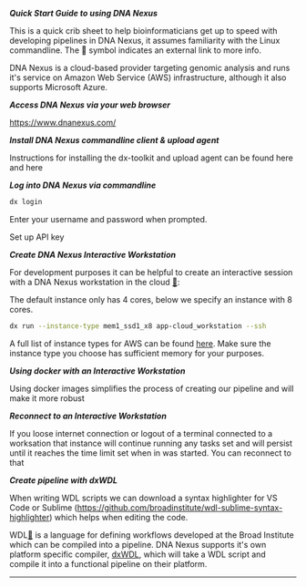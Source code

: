 ***Quick Start Guide to using DNA Nexus***

This is a quick crib sheet to help bioinformaticians get up to speed with developing pipelines in DNA Nexus, it assumes familiarity with the Linux commandline. The :link: symbol indicates an external link to more info.

DNA Nexus is a cloud-based provider targeting genomic analysis and runs it's service on Amazon Web Service (AWS) infrastructure, although it also supports Microsoft Azure. 

***Access DNA Nexus via your web browser*** 

https://www.dnanexus.com/

***Install DNA Nexus commandline client & upload agent***

Instructions for installing the dx-toolkit and upload agent can be found here and here

***Log into DNA Nexus via commandline***

```bash
dx login
```

Enter your username and password when prompted.

Set up API key

***Create DNA Nexus Interactive Workstation***

For development purposes it can be helpful to create an interactive session with a DNA Nexus workstation in the cloud [:link:](https://wiki.dnanexus.com/developer-tutorials/cloud-workstations):

The default instance only has 4 cores, below we specify an instance with 8 cores.

```bash
dx run --instance-type mem1_ssd1_x8 app-cloud_workstation --ssh
```

A full list of instance types for AWS can be found [here](https://wiki.dnanexus.com/API-Specification-v1.0.0/Instance-Types#).  Make sure the instance type you choose has sufficient memory for your purposes. 


***Using docker with an Interactive Workstation***

Using docker images simplifies the process of creating our pipeline and will make it more robust  

***Reconnect to an Interactive Workstation***

If you loose internet connection or logout of a terminal connected to a worksation that instance will continue running any tasks set and will persist until it reaches the time limit set when in was started.  You can reconnect to that  

***Create pipeline with dxWDL***

When writing WDL scripts we can download a syntax highlighter for VS Code or Sublime 
(https://github.com/broadinstitute/wdl-sublime-syntax-highlighter) which helps when editing the code.

WDL[:link:](https://software.broadinstitute.org/wdl/) is a language for defining workflows developed at the Broad Institute which can be compiled into a pipeline.  DNA Nexus supports it's own platform specific compiler, [dxWDL](https://github.com/dnanexus/dxWDL), which will take a WDL script and compile it into a functional pipeline on their platform.

******

```wdl

```



